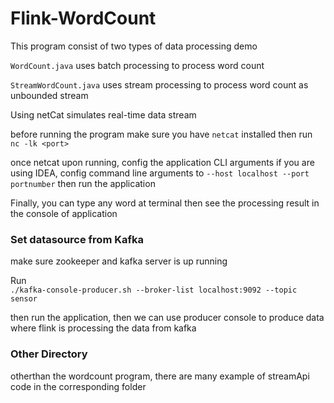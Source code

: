 # Flink-WordCount

This program consist of two types of data processing demo

`WordCount.java` uses batch processing to process word count

`StreamWordCount.java` uses stream processing to process word count as unbounded stream

Using netCat simulates real-time data stream

before running the program make sure you  have `netcat` installed then run <br/>
`nc -lk <port>`

once netcat upon running, config the application CLI arguments
if you are using IDEA, config command line arguments to `--host localhost --port portnumber` then run the application

Finally, you can type any word at terminal then see the processing result in the console of application


### Set datasource from Kafka

make sure zookeeper and kafka server is up running 

Run <br/>
`./kafka-console-producer.sh --broker-list localhost:9092 --topic sensor`

then run the application, then we can use producer console to produce data where flink is processing the data from kafka


### Other Directory 
otherthan the wordcount program, there are many example of streamApi code in the corresponding folder
